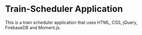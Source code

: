 # Train-Scheduler Application
This is a train scheduler application that uses HTML, CSS, jQuery, FirebaseDB and Moment.js.
